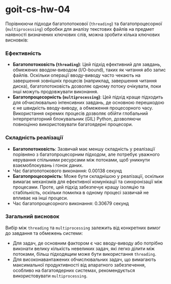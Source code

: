 # goit-cs-hw-04
Порівнюючи підходи багатопотокової (`threading`) та багатопроцесорної (`multiprocessing`) обробки для аналізу текстових файлів на предмет наявності визначених ключових слів, можна зробити кілька ключових висновків:

### Ефективність

- **Багатопотоковість (`threading`)**: Цей підхід ефективний для завдань, обмежених вводом-виводом (I/O-bound), таких як читання або запис файлів. Оскільки операції вводу-виводу часто чекають на завершення зовнішніх процесів (наприклад, завершення читання диска), багатопотоковість дозволяє одному потоку очікувати, поки інші можуть продовжувати виконання.
- **Багатопроцесорність (`multiprocessing`)**: Цей підхід краще підходить для обчислювально інтенсивних завдань, де основною перешкодою є не швидкість вводу-виводу, а обмеження процесорного часу. Використання окремих процесів дозволяє обійти глобальний інтерпретаторний блокувальник (GIL) Python, дозволяючи повноцінно використовувати багатоядерні процесори.

### Складність реалізації

- **Багатопотоковість**: Зазвичай має меншу складність у реалізації порівняно з багатопроцесорним підходом, але потребує уважного керування спільними ресурсами між потоками, щоб уникнути взаємоблокувань і гонок даних.
- Час багатопотокового виконання:  0.00138 секунд
- **Багатопроцесорність**: Може бути складнішою у реалізації, оскільки вимагає механізмів для ефективної комунікації та синхронізації між процесами. Проте, цей підхід забезпечує кращу ізоляцію та стабільність, оскільки помилка в одному процесі зазвичай не впливає на інші процеси.
- Час багатопроцесорного виконання:  0.30679 секунд

### Загальний висновок

Вибір між `threading` та `multiprocessing` залежить від конкретних вимог до завдання та обмежень системи:

- Для задач, де основним фактором є час вводу-виводу або потрібно виконати велику кількість невеликих задач, які легко ділити між потоками, більш підходящим може бути використання `threading`.
- Для високонавантажених обчислювальних задач, що вимагають максимальної продуктивності від апаратного забезпечення, особливо на багатоядерних системах, рекомендується використовувати `multiprocessing`.

